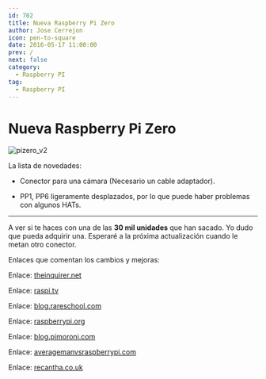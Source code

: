 ```yaml
---
id: 702
title: Nueva Raspberry Pi Zero
author: Jose Cerrejon
icon: pen-to-square
date: 2016-05-17 11:00:00
prev: /
next: false
category:
  - Raspberry PI
tag:
  - Raspberry PI
---
```


# Nueva Raspberry Pi Zero

![pizero_v2](/images/2016/05/pizero_v2.png)

La lista de novedades:

* Conector para una cámara (Necesario un cable adaptador).

*  PP1, PP6 ligeramente desplazados, por lo que puede haber problemas con algunos HATs.

- - -
A ver si te haces con una de las **30 mil unidades** que han sacado. Yo dudo que pueda adquirir una. Esperaré a la próxima actualización cuando le metan otro conector.

Enlaces que comentan los cambios y mejoras:

Enlace: [theinquirer.net](http://www.theinquirer.net/inquirer/news/2458277/raspberry-pi-zero-now-comes-with-built-in-camera-connector)

Enlace: [raspi.tv](http://raspi.tv/2016/raspberry-pi-zero-1-3-with-camera-port)

Enlace: [blog.rareschool.com](http://blog.rareschool.com/2016/05/the-new-raspberry-pi-zero-is-here-and.html)

Enlace: [raspberrypi.org](https://www.raspberrypi.org/blog/zero-grows-camera-connector/)

Enlace: [blog.pimoroni.com](http://blog.pimoroni.com/the-new-raspberry-pi-zero/)

Enlace: [averagemanvsraspberrypi.com](http://www.averagemanvsraspberrypi.com/2016/05/new-pi-zero.html)

Enlace: [recantha.co.uk](http://www.recantha.co.uk/blog/?p=14758)